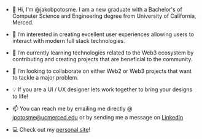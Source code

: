- 👋 Hi, I’m @jakobpotosme. I am a new graduate with a Bachelor's of Computer Science and Engineering degree from University of California, Merced. 

- 👀 I’m interested in creating excellent user experiences allowing users to interact with modern full stack technologies. 
- 🌱 I’m currently learning technologies related to the Web3 ecosystem by contributing and creating projects that are beneficial to the community.
- 💞️ I’m looking to collaborate on either Web2 or Web3 projects that want to tackle a major problem. 
- :bulb: If you are a UI / UX designer lets work together to bring your designs to life!
- 📫 You can reach me by emailing me directly @ [jpotosme@ucmerced.edu](mailto:jpotosme@ucmerced.edu) or by sending me a message on [LinkedIn](https://www.linkedin.com/in/jakob-potosme/)
- :computer: Check out my [personal site](https://www.jakobpotosme.com/)!
<!---
jakobpotosme/jakobpotosme is a ✨ special ✨ repository because its `README.md` (this file) appears on your GitHub profile.
You can click the Preview link to take a look at your changes.
--->

